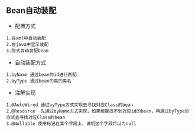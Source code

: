 ## Bean自动装配
  + 配置方式
  ~~~
  1.在xml中自动装配
  2.在java中显示装配
  3.隐式自动装配bean
  ~~~
  + 自动装配方式
  ~~~
  1.byName 通过bean的id进行匹配
  2.byType 通过bean的类的类名
  ~~~
  + 注解实现
  ~~~
  1.@AutoWired 通过byType方式实现去寻找对应Class的bean
  2.@Resource  先通过byName方式实现，如果根据找不到对应id的bean，再通过byType的方式去寻找对应Class的bean
  3.@Nullable 使用标记在某个字段上，说明这个字段可以为null
  ~~~
